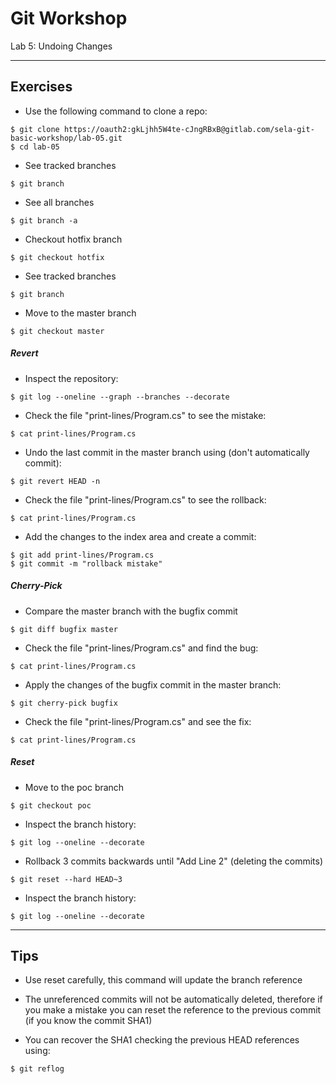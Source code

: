 # Git Workshop
Lab 5: Undoing Changes

---

## Exercises

 - Use the following command to clone a repo:
```
$ git clone https://oauth2:gkLjhh5W4te-cJngRBxB@gitlab.com/sela-git-basic-workshop/lab-05.git
$ cd lab-05
```

 - See tracked branches
```
$ git branch
```

 - See all branches
```
$ git branch -a
```

 - Checkout hotfix branch
```
$ git checkout hotfix
```

 - See tracked branches
```
$ git branch
```

 - Move to the master branch
```
$ git checkout master
```

##### Revert

 - Inspect the repository:
```
$ git log --oneline --graph --branches --decorate
```

 - Check the file "print-lines/Program.cs" to see the mistake:
```
$ cat print-lines/Program.cs
```

 - Undo the last commit in the master branch using (don't automatically commit):
```
$ git revert HEAD -n
```

 - Check the file "print-lines/Program.cs" to see the rollback:
```
$ cat print-lines/Program.cs
```

 - Add the changes to the index area and create a commit:
```
$ git add print-lines/Program.cs
$ git commit -m "rollback mistake"
```

##### Cherry-Pick

 - Compare the master branch with the bugfix commit
```
$ git diff bugfix master
```

 - Check the file "print-lines/Program.cs" and find the bug:
```
$ cat print-lines/Program.cs
```

 - Apply the changes of the bugfix commit in the master branch:
```
$ git cherry-pick bugfix
```

 - Check the file "print-lines/Program.cs" and see the fix:
```
$ cat print-lines/Program.cs
```

##### Reset

 - Move to the poc branch
```
$ git checkout poc
```

 - Inspect the branch history:
```
$ git log --oneline --decorate
```

 - Rollback 3 commits backwards until "Add Line 2" (deleting the commits)
```
$ git reset --hard HEAD~3
```

 - Inspect the branch history:
```
$ git log --oneline --decorate
```

---

## Tips

 - Use reset carefully, this command will update the branch reference

 - The unreferenced commits will not be automatically deleted, therefore if you make a mistake you can reset the reference to the previous commit (if you know the commit SHA1)

 - You can recover the SHA1 checking the previous HEAD references using:
 ```
$ git reflog
```